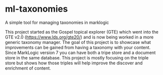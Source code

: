 # ml-taxonomies
A simple tool for managing taxonomies in marklogic

This project started as the Gospel topical explorer (GTE) which went into the GTE v2.0 (https://www.lds.org/gte20/)
and is now being worked in a more generic taxonomy manager. The goal of this project is to showcase what improvements 
can be gained from having a taxonomy with your content. Since MarkLogic version 7 you can have both a tripe store 
and a document store in the same database. This project is mostly focusing on the triple store but shows how those 
triples will help improve the discover and enrichment of content.

